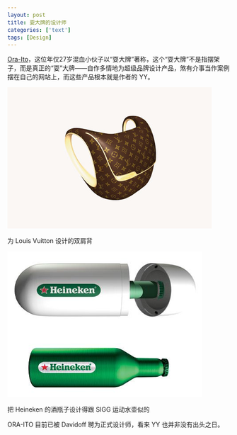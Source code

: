 ```yaml
---
layout: post
title: 耍大牌的设计师
categories: ['text']
tags: [Design]
---
```


[Ora-Ito](http://www.ora-ito.com)，这位年仅27岁混血小伙子以“耍大牌”著称，这个“耍大牌”不是指摆架子，而是真正的“耍”大牌——自作多情地为超级品牌设计产品，煞有介事当作案例摆在自己的网站上，而这些产品根本就是作者的 YY。

![image](/assets/images/ora-ito-louis-vuitton-bag.jpg)

为 Louis Vuitton 设计的双肩背

![image](/assets/images/ora-ito-heineken.jpg)

把 Heineken 的酒瓶子设计得跟 SIGG 运动水壶似的

ORA-ITO 目前已被 Davidoff 聘为正式设计师，看来 YY 也并非没有出头之日。